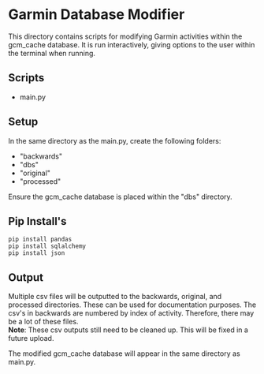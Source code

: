 # Garmin Database Modifier
This directory contains scripts for modifying Garmin activities within the gcm_cache database. It is run interactively, giving options to the user within the terminal when running.

## Scripts
- main.py

## Setup
In the same directory as the main.py, create the following folders:
- "backwards"
- "dbs"
- "original"
- "processed"

Ensure the gcm_cache database is placed within the "dbs" directory.

## Pip Install's
```shell
pip install pandas
pip install sqlalchemy
pip install json
```

## Output
Multiple csv files will be outputted to the backwards, original, and processed directories. These can be used for documentation purposes. The csv's in backwards are numbered by index of activity. Therefore, there may be a lot of these files.  
**Note**: These csv outputs still need to be cleaned up. This will be fixed in a future upload.  

The modified gcm_cache database will appear in the same directory as main.py.
